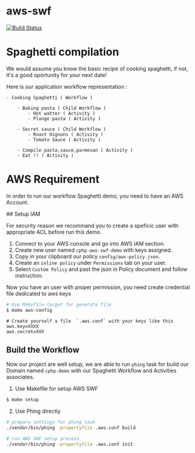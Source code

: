 # aws-swf

[![Build Status](https://status.continuousphp.com/git-hub/continuousphp/aws-swf?token=7c1624c0-f2da-4c3e-aad5-d032e20c28c3&branch=master)](https://continuousphp.com/git-hub/continuousphp/aws-swf)

# Spaghetti compilation

We would assume you know the basic recipe of cooking spaghetti, if not, it's a good oportunity for your next date!

Here is our application workflow representation :

```
- Cooking Spaghetti ( Workflow )

    - Baking pasta ( Child Workflow )
        - Hot watter ( Activity )
        - Plunge pasta ( Activity )

    - Secret sauce ( Child Workflow )
        - Roast Oignons ( Activity )
        - Tomato Sauce ( Activity )

    - Compile pasta,sauce,parmesan ( Activity )
    - Eat !! ( Activity )
```

# AWS Requirement

In order to run our workflow Spaghetti demo, you need to have an AWS Account.

## Setup IAM

For security reason we recommand you to create a speficic user with appropriate ACL before run this demo.

 1. Connect to your AWS console and go into AWS IAM section.
 2. Create new user named `cphp-aws-swf-demo` with keys assigned.
 2. Copy in your clipboard our policy `config/aws-policy.json`.
 3. Create an `inline policy` under `Permissions` tab on your user.
 4. Select `Custom Policy` and past the json in Policy document and follow instruction.

Now you have an user with proper permission, you need create credential file dedicated to aws keys

```bash
# Use Makefile target for generate file
$ make aws-config
```

```
# Create yourself a file  `.aws.conf` with your keys like this
aws.key=XXXX
aws.secret=XXX
```

## Build the Workflow

Now our project are well setup, we are able to run `phing` task for build
our Domain named `cphp-demo` with our Spaghetti Workflow and Activities associates.

1. Use Makefile for setup AWS SWF

```bash
$ make setup
```

2. Use Phing directly

```bash
# prepare settings for phing task
./vendor/bin/phing -propertyfile .aws.conf build

# run AWS SWF setup process
./vendor/bin/phing -propertyfile .aws.conf init
```

